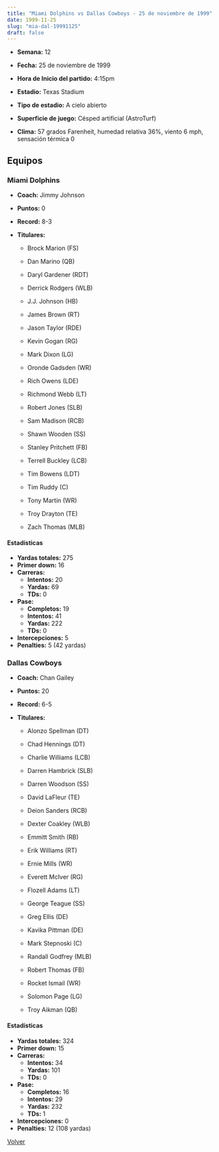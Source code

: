 ```yaml
---
title: "Miami Dolphins vs Dallas Cowboys - 25 de noviembre de 1999"
date: 1999-11-25
slug: "mia-dal-19991125"
draft: false
---
```


* **Semana:** 12
* **Fecha:** 25 de noviembre de 1999

* **Hora de Inicio del partido:** 4:15pm
* **Estadio:** Texas Stadium
* **Tipo de estadio:** A cielo abierto
* **Superficie de juego:** Césped artificial (AstroTurf)
* **Clima:** 57 grados Farenheit, humedad relativa 36%, viento 6 mph, sensación térmica 0

## Equipos


### Miami Dolphins
* **Coach:** Jimmy Johnson
* **Puntos:** 0
* **Record:** 8-3
* **Titulares:** 

  * Brock Marion (FS) 

  * Dan Marino (QB) 

  * Daryl Gardener (RDT) 

  * Derrick Rodgers (WLB) 

  * J.J. Johnson (HB) 

  * James Brown (RT) 

  * Jason Taylor (RDE) 

  * Kevin Gogan (RG) 

  * Mark Dixon (LG) 

  * Oronde Gadsden (WR) 

  * Rich Owens (LDE) 

  * Richmond Webb (LT) 

  * Robert Jones (SLB) 

  * Sam Madison (RCB) 

  * Shawn Wooden (SS) 

  * Stanley Pritchett (FB) 

  * Terrell Buckley (LCB) 

  * Tim Bowens (LDT) 

  * Tim Ruddy (C) 

  * Tony Martin (WR) 

  * Troy Drayton (TE) 

  * Zach Thomas (MLB) 

#### Estadísticas
* **Yardas totales:** 275
* **Primer down:** 16
* **Carreras:**
  * **Intentos:** 20
  * **Yardas:** 69
  * **TDs:** 0
* **Pase:**
  * **Completos:** 19
  * **Intentos:** 41
  * **Yardas:** 222
  * **TDs:** 0
* **Intercepciones:** 5
* **Penalties:** 5 (42 yardas)

### Dallas Cowboys
* **Coach:** Chan Gailey
* **Puntos:** 20
* **Record:** 6-5
* **Titulares:** 

  * Alonzo Spellman (DT) 

  * Chad Hennings (DT) 

  * Charlie Williams (LCB) 

  * Darren Hambrick (SLB) 

  * Darren Woodson (SS) 

  * David LaFleur (TE) 

  * Deion Sanders (RCB) 

  * Dexter Coakley (WLB) 

  * Emmitt Smith (RB) 

  * Erik Williams (RT) 

  * Ernie Mills (WR) 

  * Everett McIver (RG) 

  * Flozell Adams (LT) 

  * George Teague (SS) 

  * Greg Ellis (DE) 

  * Kavika Pittman (DE) 

  * Mark Stepnoski (C) 

  * Randall Godfrey (MLB) 

  * Robert Thomas (FB) 

  * Rocket Ismail (WR) 

  * Solomon Page (LG) 

  * Troy Aikman (QB) 

#### Estadísticas
* **Yardas totales:** 324
* **Primer down:** 15
* **Carreras:**
  * **Intentos:** 34
  * **Yardas:** 101
  * **TDs:** 0
* **Pase:**
  * **Completos:** 16
  * **Intentos:** 29
  * **Yardas:** 232
  * **TDs:** 1
* **Intercepciones:** 0
* **Penalties:** 12 (108 yardas)


[Volver](/historia/1999)
